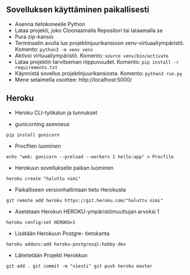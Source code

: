 ## Sovelluksen käyttäminen paikallisesti

* Asenna tietokoneelle Python
* Lataa projekti, joko Cloonaamalla Repositori tai lataamalla se
* Pura zip-kansio 
* Terminaalin avulla luo projektinjuurikansioon venv-virtuaaliympäristö. Komento:
`
python3 -m venv venv
`
* Aktivoi virtuualiympäristö. Komento:
`
source venv/bin/activate
`
* Lataa projektin tarvitseman riippuvuudet. Komento:
`
pip install -r requirements.txt
`
* Käynnistä sovellus projektinjuurikansiosta. Komento:
`
python3 run.py
`
* Mene selaimella osoittee: http://localhost:5000/

## Heroku

* Heroku CLI-työkalun ja tunnukset

* gunicorning asenneus 

`
pip install gunicorn
`

* Procfilen luominen

`
echo "web: gunicorn --preload --workers 1 hello:app" > Procfile
`

* Herokuun sovellukselle paikan luominen

`
heroku create "haluttu nimi"
`

* Paikalliseen versionhallintaan tieto Herokusta

`
git remote add heroku https://git.heroku.com/"haluttu nimi"
`

* Asetetaan Herokun HEROKU-ympäristömuuttujan arvoksi 1

`
heroku config:set HEROKU=1
`

* Lisätään Herokuun Postgre- tietokanta

`
heroku addons:add heroku-postgresql:hobby-dev
`


* Lähetetään Projekti Herokkun

`
git add .
git commit -m "viesti"
git push heroku master
`
